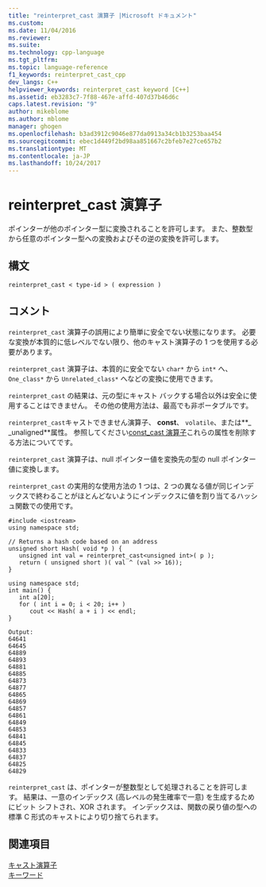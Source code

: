 ```yaml
---
title: "reinterpret_cast 演算子 |Microsoft ドキュメント"
ms.custom: 
ms.date: 11/04/2016
ms.reviewer: 
ms.suite: 
ms.technology: cpp-language
ms.tgt_pltfrm: 
ms.topic: language-reference
f1_keywords: reinterpret_cast_cpp
dev_langs: C++
helpviewer_keywords: reinterpret_cast keyword [C++]
ms.assetid: eb3283c7-7f88-467e-affd-407d37b46d6c
caps.latest.revision: "9"
author: mikeblome
ms.author: mblome
manager: ghogen
ms.openlocfilehash: b3ad3912c9046e877da0913a34cb1b3253baa454
ms.sourcegitcommit: ebec1d449f2bd98aa851667c2bfeb7e27ce657b2
ms.translationtype: MT
ms.contentlocale: ja-JP
ms.lasthandoff: 10/24/2017
---
```

# <a name="reinterpretcast-operator"></a>reinterpret_cast 演算子
ポインターが他のポインター型に変換されることを許可します。 また、整数型から任意のポインター型への変換およびその逆の変換を許可します。  
  
## <a name="syntax"></a>構文  
  
```  
reinterpret_cast < type-id > ( expression )  
```  
  
## <a name="remarks"></a>コメント  
 `reinterpret_cast` 演算子の誤用により簡単に安全でない状態になります。 必要な変換が本質的に低レベルでない限り、他のキャスト演算子の 1 つを使用する必要があります。  
  
 `reinterpret_cast` 演算子は、本質的に安全でない `char*` から `int*` へ、`One_class*` から `Unrelated_class*` へなどの変換に使用できます。  
  
 `reinterpret_cast` の結果は、元の型にキャスト バックする場合以外は安全に使用することはできません。 その他の使用方法は、最高でも非ポータブルです。  
  
 `reinterpret_cast`キャストできません演算子、 **const**、 `volatile`、または**_ _unaligned**属性。 参照してください[const_cast 演算子](../cpp/const-cast-operator.md)これらの属性を削除する方法についてです。  
  
 `reinterpret_cast` 演算子は、null ポインター値を変換先の型の null ポインター値に変換します。  
  
 `reinterpret_cast` の実用的な使用方法の 1 つは、2 つの異なる値が同じインデックスで終わることがほとんどないようにインデックスに値を割り当てるハッシュ関数での使用です。  
  
```  
#include <iostream>  
using namespace std;  
  
// Returns a hash code based on an address  
unsigned short Hash( void *p ) {  
   unsigned int val = reinterpret_cast<unsigned int>( p );  
   return ( unsigned short )( val ^ (val >> 16));  
}  
  
using namespace std;  
int main() {  
   int a[20];  
   for ( int i = 0; i < 20; i++ )  
      cout << Hash( a + i ) << endl;  
}  
  
Output:   
64641  
64645  
64889  
64893  
64881  
64885  
64873  
64877  
64865  
64869  
64857  
64861  
64849  
64853  
64841  
64845  
64833  
64837  
64825  
64829  
```  
  
 `reinterpret_cast` は、ポインターが整数型として処理されることを許可します。 結果は、一意のインデックス (高レベルの発生確率で一意) を生成するためにビット シフトされ、XOR されます。 インデックスは、関数の戻り値の型への標準 C 形式のキャストにより切り捨てられます。  
  
## <a name="see-also"></a>関連項目  
 [キャスト演算子](../cpp/casting-operators.md)   
 [キーワード](../cpp/keywords-cpp.md)